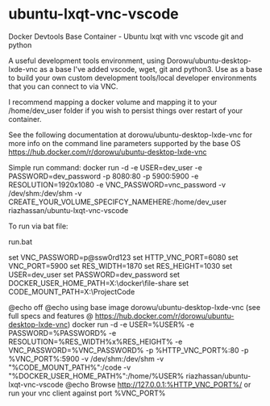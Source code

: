 # ubuntu-lxqt-vnc-vscode
Docker Devtools Base Container - Ubuntu lxqt with vnc vscode git and python

A useful development tools environment, using Dorowu/ubuntu-desktop-lxde-vnc as a base I've added vscode, wget, git and python3.
Use as a base to build your own custom development tools/local developer environments that you can connect to via VNC.

I recommend mapping a docker volume and mapping it to your /home/dev_user folder if you wish to persist things over restart of your container.

See the following documentation at dorowu/ubuntu-desktop-lxde-vnc for more info on the command line parameters supported by the base OS https://hub.docker.com/r/dorowu/ubuntu-desktop-lxde-vnc

Simple run command:
docker run -d -e USER=dev_user -e PASSWORD=dev_password -p 8080:80 -p 5900:5900 -e RESOLUTION=1920x1080 -e VNC_PASSWORD=vnc_password -v /dev/shm:/dev/shm -v CREATE_YOUR_VOLUME_SPECIFCY_NAMEHERE:/home/dev_user riazhassan/ubuntu-lxqt-vnc-vscode

To run via bat file:


run.bat

set VNC_PASSWORD=p@ssw0rd123
set HTTP_VNC_PORT=6080
set VNC_PORT=5900
set RES_WIDTH=1870
set RES_HEIGHT=1030
set USER=dev_user
set PASSWORD=dev_password
set DOCKER_USER_HOME_PATH=X:\docker\file-share
set CODE_MOUNT_PATH=X:\ProjectCode

@echo off
@echo using base image dorowu/ubuntu-desktop-lxde-vnc (see full specs and features @ https://hub.docker.com/r/dorowu/ubuntu-desktop-lxde-vnc)
docker run -d -e USER=%USER% -e PASSWORD=%PASSWORD% -e RESOLUTION=%RES_WIDTH%x%RES_HEIGHT% -e VNC_PASSWORD=%VNC_PASSWORD% -p
%HTTP_VNC_PORT%:80 -p %VNC_PORT%:5900 -v /dev/shm:/dev/shm -v "%CODE_MOUNT_PATH%":/code -v "%DOCKER_USER_HOME_PATH%":/home/%USER% riazhassan/ubuntu-lxqt-vnc-vscode
@echo Browse http://127.0.0.1:%HTTP_VNC_PORT%/ or run your vnc client against port %VNC_PORT%

